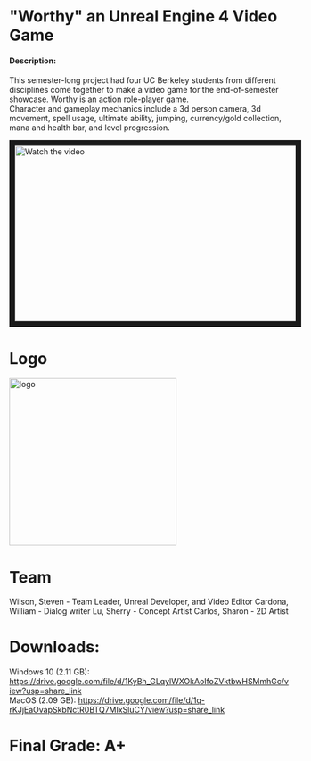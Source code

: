 # "Worthy" an Unreal Engine 4 Video Game
#### Description:
This semester-long project had four UC Berkeley students from different disciplines come together to make a video game for the end-of-semester showcase. Worthy is an action role-player game. <br>
Character and gameplay mechanics include a 3d person camera, 3d movement, spell usage, ultimate ability, jumping, currency/gold collection, mana and health bar, and level progression.

<a href="https://youtu.be/jRzJ3olJKrc" target="_blank">
 <img src="https://i.gyazo.com/0a9e72c55dc2868c5f134e0ec3933889.jpg" alt="Watch the video" border="10" width="560" height="315" />
</a>

# Logo
<img width="300" alt="logo" src="https://github.com/MinicomSoftware/Unreal-Worthy-Video-Game/assets/29552915/dc9a78f1-8ad7-46d3-b105-9c6948b9e367">

# Team
Wilson, Steven - Team Leader, Unreal Developer, and Video Editor
Cardona, William - Dialog writer
Lu, Sherry - Concept Artist
Carlos, Sharon - 2D Artist

# Downloads:
Windows 10 (2.11 GB): https://drive.google.com/file/d/1KyBh_GLqylWXOkAoIfoZVktbwHSMmhGc/view?usp=share_link <br>
MacOS (2.09 GB): https://drive.google.com/file/d/1q-rKJjEaOvapSkbNctR0BTQ7MIxSluCY/view?usp=share_link

# Final Grade: A+
